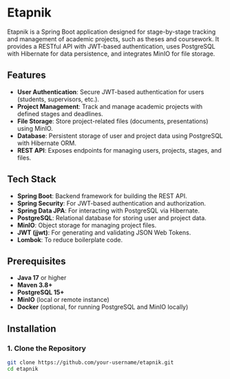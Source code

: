 # Etapnik

Etapnik is a Spring Boot application designed for stage-by-stage tracking and management of academic projects, such as theses and coursework. It provides a RESTful API with JWT-based authentication, uses PostgreSQL with Hibernate for data persistence, and integrates MinIO for file storage.

## Features

- **User Authentication**: Secure JWT-based authentication for users (students, supervisors, etc.).
- **Project Management**: Track and manage academic projects with defined stages and deadlines.
- **File Storage**: Store project-related files (documents, presentations) using MinIO.
- **Database**: Persistent storage of user and project data using PostgreSQL with Hibernate ORM.
- **REST API**: Exposes endpoints for managing users, projects, stages, and files.

## Tech Stack

- **Spring Boot**: Backend framework for building the REST API.
- **Spring Security**: For JWT-based authentication and authorization.
- **Spring Data JPA**: For interacting with PostgreSQL via Hibernate.
- **PostgreSQL**: Relational database for storing user and project data.
- **MinIO**: Object storage for managing project files.
- **JWT (jjwt)**: For generating and validating JSON Web Tokens.
- **Lombok**: To reduce boilerplate code.

## Prerequisites

- **Java 17** or higher
- **Maven 3.8+**
- **PostgreSQL 15+**
- **MinIO** (local or remote instance)
- **Docker** (optional, for running PostgreSQL and MinIO locally)

## Installation

### 1. Clone the Repository

```bash
git clone https://github.com/your-username/etapnik.git
cd etapnik
```
